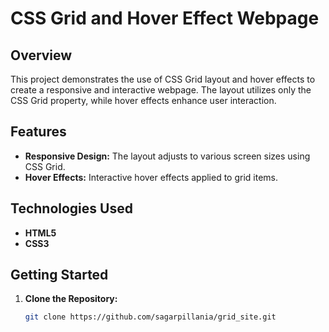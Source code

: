 # CSS Grid and Hover Effect Webpage

## Overview

This project demonstrates the use of CSS Grid layout and hover effects to create a responsive and interactive webpage. The layout utilizes only the CSS Grid property, while hover effects enhance user interaction.

## Features

- **Responsive Design:** The layout adjusts to various screen sizes using CSS Grid.
- **Hover Effects:** Interactive hover effects applied to grid items.

## Technologies Used

- **HTML5**
- **CSS3**

## Getting Started

1. **Clone the Repository:**
   ```bash
   git clone https://github.com/sagarpillania/grid_site.git
